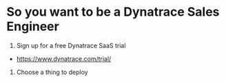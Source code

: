 # So you want to be a Dynatrace Sales Engineer

1. Sign up for a free Dynatrace SaaS trial 
- https://www.dynatrace.com/trial/

1. Choose a thing to deploy